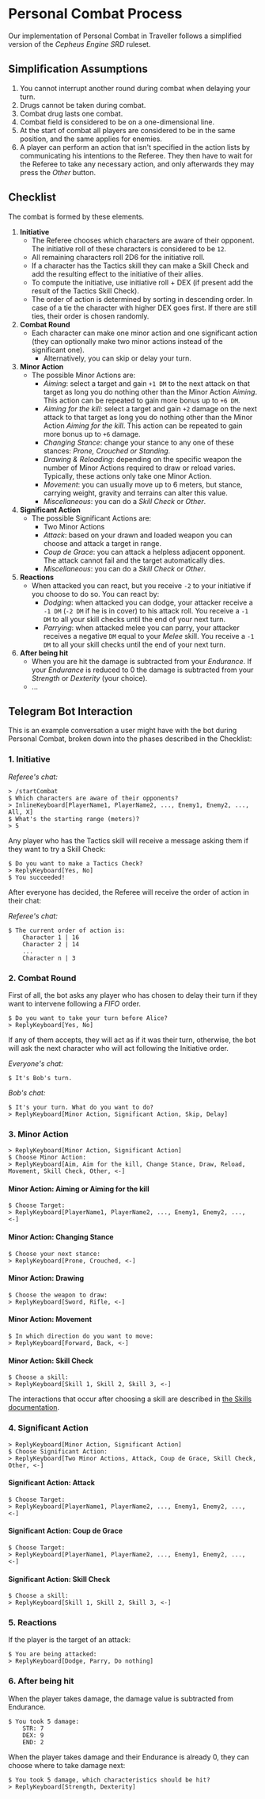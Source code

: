 # Personal Combat Process

Our implementation of Personal Combat in Traveller follows a simplified version of the *Cepheus Engine SRD* ruleset.

## Simplification Assumptions

1. You cannot interrupt another round during combat when delaying your turn.
2. Drugs cannot be taken during combat.
3. Combat drug lasts one combat.
4. Combat field is considered to be on a one-dimensional line.
5. At the start of combat all players are considered to be in the same position, and the same applies for enemies.
6. A player can perform an action that isn't specified in the action lists by communicating his intentions to the Referee. They then have to wait for the Referee to take any necessary action, and only afterwards they may press the *Other* button.

## Checklist

The combat is formed by these elements.

1. **Initiative**
    - The Referee chooses which characters are aware of their opponent. The initiative roll of these characters is considered to be `12`.
    - All remaining characters roll 2D6 for the initiative roll.
    - If a character has the Tactics skill they can make a Skill Check and add the resulting effect to the initiative of their allies.
    - To compute the initiative, use initiative roll + DEX (if present add the result of the Tactics Skill Check).
    - The order of action is determined by sorting in descending order. In case of a tie the character with higher DEX goes first. If there are still ties, their order is chosen randomly.
2. **Combat Round**
    - Each character can make one minor action and one significant action (they can optionally make two minor actions instead of the significant one).
        - Alternatively, you can skip or delay your turn.
3. **Minor Action**
    - The possible Minor Actions are:
        - *Aiming*: select a target and gain `+1 DM` to the next attack on that target as long you do nothing other than the Minor Action *Aiming*. This action can be repeated to gain more bonus up to `+6 DM`.
        - *Aiming for the kill*: select a target and gain `+2` damage on the next attack to that target as long you do nothing other than the Minor Action *Aiming for the kill*. This action can be repeated to gain more bonus up to `+6` damage.
        - *Changing Stance*: change your stance to any one of these stances: *Prone, Crouched or Standing*.
        - *Drawing & Reloading*: depending on the specific weapon the number of Minor Actions required to draw or reload varies. Typically, these actions only take one Minor Action.
        - *Movement*: you can usually move up to 6 meters, but stance, carrying weight, gravity and terrains can alter this value.
        - *Miscellaneous*: you can do a *Skill Check* or *Other*.
4. **Significant Action**
    - The possible Significant Actions are:
        - Two Minor Actions
        - *Attack*: based on your drawn and loaded weapon you can choose and attack a target in range.
        - *Coup de Grace*: you can attack a helpless adjacent opponent. The attack cannot fail and the target automatically dies.
        - *Miscellaneous*: you can do a *Skill Check* or *Other*.
5. **Reactions**
    - When attacked you can react, but you receive `-2` to your initiative if you choose to do so. You can react by:
        - *Dodging*: when attacked you can dodge, your attacker receive a `-1 DM` (`-2 DM` if he is in cover) to his attack roll. You receive a `-1 DM` to all your skill checks until the end of your next turn.
        - *Parrying*: when attacked melee you can parry, your attacker receives a negative `DM` equal to your *Melee* skill. You receive a `-1 DM` to all your skill checks until the end of your next turn.
6. **After being hit**
    - When you are hit the damage is subtracted from your *Endurance*. If your *Endurance* is reduced to 0 the damage is subtracted from your *Strength* or *Dexterity* (your choice).
    - ...

## Telegram Bot Interaction

This is an example conversation a user might have with the bot during Personal Combat, broken down into the phases described in the Checklist:

### **1. Initiative**

*Referee's chat:*

```
> /startCombat
$ Which characters are aware of their opponents?
> InlineKeyboard[PlayerName1, PlayerName2, ..., Enemy1, Enemy2, ..., All, X]
$ What's the starting range (meters)?
> 5
```

Any player who has the Tactics skill will receive a message asking them if they want to try a Skill Check:

```
$ Do you want to make a Tactics Check?
> ReplyKeyboard[Yes, No]
$ You succeeded!
```

After everyone has decided, the Referee will receive the order of action in their chat:

*Referee's chat:*

```
$ The current order of action is:
    Character 1 | 16
    Character 2 | 14
    ...
    Character n | 3
```

### **2. Combat Round**

First of all, the bot asks any player who has chosen to delay their turn if they want to intervene following a *FIFO* order. 

```
$ Do you want to take your turn before Alice?
> ReplyKeyboard[Yes, No]
```

If any of them accepts, they will act as if it was their turn, otherwise, the bot will ask the next character who will act following the Initiative order.

*Everyone's chat:*

```
$ It's Bob's turn.
``` 

*Bob's chat:*

```
$ It's your turn. What do you want to do?
> ReplyKeyboard[Minor Action, Significant Action, Skip, Delay]
```

### **3. Minor Action**

```
> ReplyKeyboard[Minor Action, Significant Action]
$ Choose Minor Action:
> ReplyKeyboard[Aim, Aim for the kill, Change Stance, Draw, Reload, Movement, Skill Check, Other, <-]
```

#### **Minor Action: Aiming or Aiming for the kill**

```
$ Choose Target:
> ReplyKeyboard[PlayerName1, PlayerName2, ..., Enemy1, Enemy2, ..., <-]
```

#### **Minor Action: Changing Stance**

```
$ Choose your next stance:
> ReplyKeyboard[Prone, Crouched, <-]
```

#### **Minor Action: Drawing**

```
$ Choose the weapon to draw:
> ReplyKeyboard[Sword, Rifle, <-]
```

#### **Minor Action: Movement**

```
$ In which direction do you want to move:
> ReplyKeyboard[Forward, Back, <-]
```

#### **Minor Action: Skill Check**

```
$ Choose a skill:
> ReplyKeyboard[Skill 1, Skill 2, Skill 3, <-]
```

The interactions that occur after choosing a skill are described in [the Skills documentation](Skills.md).

### **4. Significant Action**

```
> ReplyKeyboard[Minor Action, Significant Action]
$ Choose Significant Action:
> ReplyKeyboard[Two Minor Actions, Attack, Coup de Grace, Skill Check, Other, <-]
```

#### **Significant Action: Attack**

```
$ Choose Target:
> ReplyKeyboard[PlayerName1, PlayerName2, ..., Enemy1, Enemy2, ..., <-]
```

#### **Significant Action: Coup de Grace**

```
$ Choose Target:
> ReplyKeyboard[PlayerName1, PlayerName2, ..., Enemy1, Enemy2, ..., <-]
```

#### **Significant Action: Skill Check**

```
$ Choose a skill:
> ReplyKeyboard[Skill 1, Skill 2, Skill 3, <-]
```

### **5. Reactions**

If the player is the target of an attack:

```
$ You are being attacked:
> ReplyKeyboard[Dodge, Parry, Do nothing]
```

### **6. After being hit**

When the player takes damage, the damage value is subtracted from Endurance.

```
$ You took 5 damage:
    STR: 7
    DEX: 9
    END: 2
```

When the player takes damage and their Endurance is already 0, they can choose where to take damage next:

```
$ You took 5 damage, which characteristics should be hit?
> ReplyKeyboard[Strength, Dexterity]
```